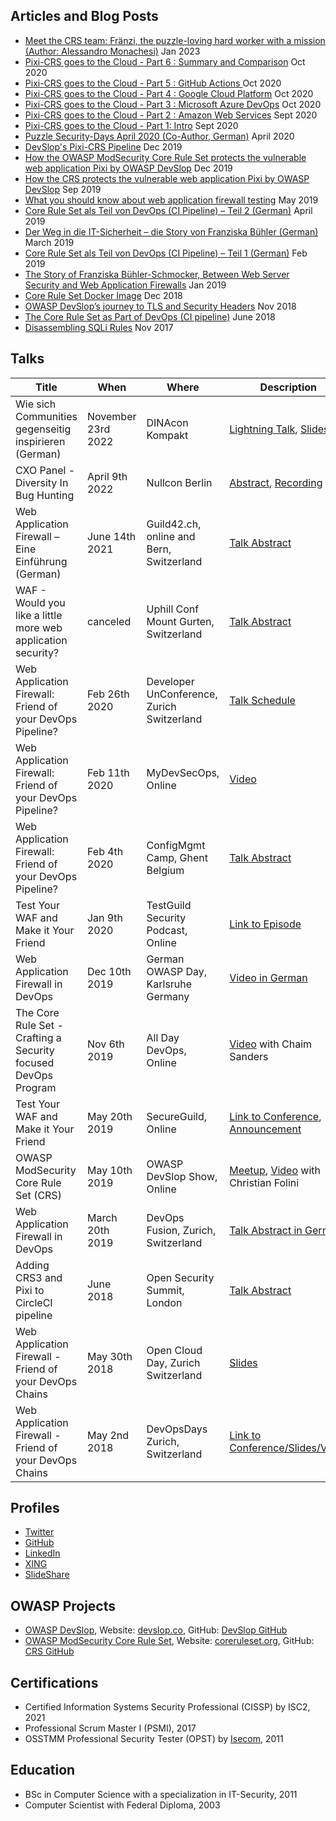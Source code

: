## Articles and Blog Posts

- [Meet the CRS team: Fränzi, the puzzle-loving hard worker with a mission (Author: Alessandro Monachesi)](https://coreruleset.org/20230117/meet-the-crs-team-franzi-the-puzzle-loving-hard-worker-with-a-mission/) Jan 2023
- [Pixi-CRS goes to the Cloud - Part 6 : Summary and Comparison](https://dev.to/devslop/pixi-crs-goes-to-the-cloud-part-6-summary-and-comparison-25p4) Oct 2020
- [Pixi-CRS goes to the Cloud - Part 5 : GitHub Actions ](https://dev.to/devslop/pixi-crs-goes-to-the-cloud-part-5-github-actions-1ppe) Oct 2020
- [Pixi-CRS goes to the Cloud - Part 4 : Google Cloud Platform](https://dev.to/devslop/pixi-crs-goes-to-the-cloud-part-4-google-cloud-platform-260e) Oct 2020
- [Pixi-CRS goes to the Cloud - Part 3 : Microsoft Azure DevOps](https://dev.to/devslop/pixi-crs-goes-to-the-cloud-part-3-microsoft-azure-devops-gni) Oct 2020
- [Pixi-CRS goes to the Cloud - Part 2 : Amazon Web Services](https://dev.to/devslop/pixi-crs-goes-to-the-cloud-part-2-amazon-web-services-2cgb) Sept 2020
- [Pixi-CRS goes to the Cloud - Part 1: Intro](https://dev.to/devslop/pixi-crs-goes-to-the-cloud-part-1-intro-14ip) Sept 2020
- [Puzzle Security-Days April 2020 (Co-Author, German)](https://www.puzzle.ch/de/blog/articles/2020/04/23/puzzle-security-days-april-2020) April 2020
- [DevSlop's Pixi-CRS Pipeline](https://dev.to/devslop/devslop-s-pixi-crs-pipeline-4bie) Dec 2019
- [How the OWASP ModSecurity Core Rule Set protects the vulnerable web application Pixi by OWASP DevSlop](https://dev.to/devslop/how-the-owasp-modsecurity-core-rule-set-protects-the-vulnerable-web-application-pixi-by-owasp-devslop-n4d) Dec 2019
- [How the CRS protects the vulnerable web application Pixi by OWASP DevSlop](https://coreruleset.org/20190909/how-the-crs-protects-the-vulnerable-web-application-pixi-by-owasp-devslop/) Sep 2019
- [What you should know about web application firewall testing](https://techbeacon.com/security/what-you-should-know-about-web-application-firewall-testing) May 2019
- [Core Rule Set als Teil von DevOps (CI Pipeline) – Teil 2 (German)](https://www.puzzle.ch/de/blog/articles/2019/04/10/core-rule-set-als-teil-von-devops-ci-pipeline-teil-2) April 2019
- [Der Weg in die IT-Sicherheit – die Story von Franziska Bühler (German)](https://www.puzzle.ch/de/blog/articles/2019/03/15/der-weg-in-die-it-sicherheit-die-story-von-franziska-buehler) March 2019
- [Core Rule Set als Teil von DevOps (CI Pipeline) – Teil 1 (German)](https://www.puzzle.ch/de/blog/articles/2019/02/28/core-rule-set-als-teil-von-devops-ci-pipeline-teil-1) Feb 2019
- [The Story of Franziska Bühler-Schmocker, Between Web Server Security and Web Application Firewalls](https://wosec-singapore.com/2019/01/12/the-story-of-franziska-buhler-schmocker-between-web-server-security-and-web-application-firewalls/) Jan 2019
- [Core Rule Set Docker Image](https://coreruleset.org/20181212/core-rule-set-docker-image/) Dec 2018
- [OWASP DevSlop’s journey to TLS and Security Headers](https://medium.com/@franbuehler/owasp-devslops-journey-to-tls-and-security-headers-aa892f1ac851) Nov 2018
- [The Core Rule Set as Part of DevOps (CI pipeline)](https://coreruleset.org/20180619/the-core-rule-set-as-part-of-devops-ci-pipeline/) June 2018
- [Disassembling SQLi Rules](https://coreruleset.org/20171109/disassembling-sqli-rules/) Nov 2017 


## Talks

| Title                              | When          | Where            | Description    |
| ---------------------------------- | ------------- | ---------------- | -------------- |
| Wie sich Communities gegenseitig inspirieren (German) | November 23rd 2022 | DINAcon Kompakt | [Lightning Talk](https://dinacon.ch/programm-2022/), [Slides](https://dinacon.ch/wp-content/uploads/sites/4/2022/12/Puzzle.pdf) |
| CXO Panel - Diversity In Bug Hunting | April 9th 2022 | Nullcon Berlin | [Abstract](https://nullcon.net/berlin-2022/franziska-buhler), [Recording](https://www.youtube.com/watch?v=7VNIe6QG2GQ) |
| Web Application Firewall – Eine Einführung (German) | June 14th 2021 | Guild42.ch, online and Bern, Switzerland | [Talk Abstract](https://guild42.ch/event/web-application-firewall-vor-ort/) |
| WAF - Would you like a little more web application security? | canceled | Uphill Conf Mount Gurten, Switzerland | [Talk Abstract](https://uphillconf.com/franziska-buehler/) |
| Web Application Firewall: Friend of your DevOps Pipeline? | Feb 26th 2020  | Developer UnConference, Zurich Switzerland | [Talk Schedule](https://www.meetup.com/Big-Data-Developers-Switzerland/events/267294343/) |
| Web Application Firewall: Friend of your DevOps Pipeline? | Feb 11th 2020  | MyDevSecOps, Online | [Video](https://www.mydevsecops.io/post/web-application-firewall-friend-of-your-devops-pipeline) |
| Web Application Firewall: Friend of your DevOps Pipeline? | Feb 4th 2020  | ConfigMgmt Camp, Ghent Belgium | [Talk Abstract](https://cfp.cfgmgmtcamp.be/2020/speaker/P3L8VT/) |
| Test Your WAF and Make it Your Friend | Jan 9th 2020 | TestGuild Security Podcast, Online | [Link to Episode](https://testguild.com/podcast/security/s04-franziska-buehler/) |
| Web Application Firewall in DevOps | Dec 10th 2019 | German OWASP Day, Karlsruhe Germany | [Video in German](https://youtu.be/7e_3WGOJuHA) |
| The Core Rule Set - Crafting a Security focused DevOps Program | Nov 6th 2019 | All Day DevOps, Online | [Video](https://play.vidyard.com/TkCgrXFjM2ntXrhM7rrGP6?) with Chaim Sanders |
| Test Your WAF and Make it Your Friend | May 20th 2019 | SecureGuild, Online | [Link to Conference](https://guildconferences.com/conferences/secureguild-2019/), [Announcement](https://techbeacon.com/security/what-you-should-know-about-web-application-firewall-testing) |
| OWASP ModSecurity Core Rule Set (CRS) | May 10th 2019 | OWASP DevSlop Show, Online | [Meetup](https://www.meetup.com/de-DE/OWASP-DevSlop-Project/events/260969734/), [Video](https://www.youtube.com/watch?v=JA-o6Bm5pkk) with Christian Folini |
| Web Application Firewall in DevOps | March 20th 2019 | DevOps Fusion, Zurich, Switzerland | [Talk Abstract in German](https://test.devops-fusion.com/en/speaker/franziska-buehler/) |
| Adding CRS3 and Pixi to CircleCI pipeline | June 2018 | Open Security Summit, London | [Talk Abstract](https://2018.open-security-summit.org/tracks/devsecops/user-sessions/adding-crs3-pixi-to-circleci-pipeline/) |
| Web Application Firewall - Friend of your DevOps Chains | May 30th 2018 | Open Cloud Day, Zurich Switzerland | [Slides](https://opencloudday.ch/wp-content/uploads/sites/6/2018/05/Franziska-Buehler_presentation_open_cloud_day.pdf) |
| Web Application Firewall - Friend of your DevOps Chains | May 2nd 2018 | DevOpsDays Zurich, Switzerland | [Link to Conference/Slides/Video](https://devopsdays.org/events/2018-zurich/speakers/franziska-buehler/) |

## Profiles

- [Twitter](https://twitter.com/bufrasch)
- [GitHub](https://github.com/franbuehler)
- [LinkedIn](https://www.linkedin.com/in/franziska-buehler-bb037a163/)
- [XING](https://www.xing.com/profile/Franziska_Buehler9/cv)
- [SlideShare](https://de.slideshare.net/FranBuehler/)

## OWASP Projects

- [OWASP DevSlop](https://owasp.org/www-project-devslop/), Website: [devslop.co](https://devslop.co), GitHub: [DevSlop GitHub](https://github.com/DevSlop/)
- [OWASP ModSecurity Core Rule Set](https://owasp.org/www-project-modsecurity-core-rule-set/), Website: [coreruleset.org](https://coreruleset.org), GitHub: [CRS GitHub](https://github.com/coreruleset/)

## Certifications

- Certified Information Systems Security Professional (CISSP) by ISC2, 2021
- Professional Scrum Master I (PSMI), 2017
- OSSTMM Professional Security Tester (OPST) by [Isecom](https://www.isecom.org/certification.html), 2011

## Education

- BSc in Computer Science with a specialization in IT-Security, 2011
- Computer Scientist with Federal Diploma, 2003
